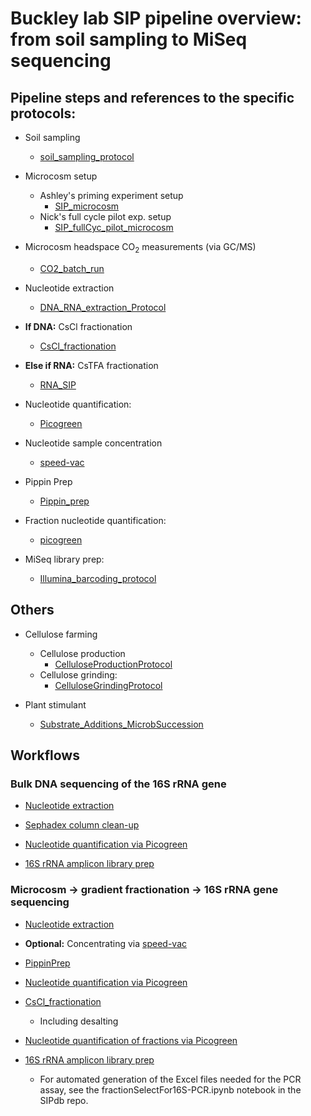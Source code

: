 # Buckley lab SIP pipeline overview: from soil sampling to MiSeq sequencing

## Pipeline steps and references to the specific protocols:

* Soil sampling
	* [soil_sampling_protocol](../sampling/soil_sampling_protocol.html)
	
* Microcosm setup
	* Ashley's priming experiment setup
		* [SIP_microcosm](../microcosm/SIP_microcosm.html)
	* Nick's full cycle pilot exp. setup
		* [SIP_fullCyc_pilot_microcosm](../microcosm/SIP_fullCyc_pilot_microcosm.html)

* Microcosm headspace CO<sub>2</sub> measurements (via GC/MS)
	* [CO2_batch_run](../GCMS_operation/CO2_batch_run.html)

* Nucleotide extraction
	* [DNA_RNA_extraction_Protocol](../nucleotide_extraction/DNA_RNA_extraction_Protocol.html) 

* __If DNA:__ CsCl fractionation
	* [CsCl_fractionation](../CsCl_fractionation/CsCl_fractionation.html) 

* __Else if RNA:__ CsTFA fractionation
	* [RNA_SIP](../RNA_SIP/RNA_SIP.html)

* Nucleotide quantification:
	* [Picogreen](../nucleotide_conc/picogreen.html)

* Nucleotide sample concentration
	* [speed-vac](../speed-vac/speed-vac.html)

* Pippin Prep
	* [Pippin_prep](../Pippin_prep/Pippin_prep.html)

* Fraction nucleotide quantification:
	* [picogreen](../nucleotide_conc/picogreen.html)

* MiSeq library prep:
	* [Illumina_barcoding_protocol](../library_prep/Illumina_barcoding_protocol.html)


## Others

* Cellulose farming
	* Cellulose production
		* [CelluloseProductionProtocol](../cellulose_farming/CelluloseProductionProtocol.html)
	* Cellulose grinding:
		* [CelluloseGrindingProtocol](../cellulose_farming/CelluloseGrindingProtocol.html)
	
* Plant stimulant
	* [Substrate_Additions_MicrobSuccession](../plant_stimulant/Substrate_Additions_MicrobSuccession.htm)


## Workflows

### Bulk DNA sequencing of the 16S rRNA gene

* [Nucleotide extraction](../nucleotide_extraction/DNA_RNA_extraction_Protocol.html)

* [Sephadex column clean-up](http://www.gelifesciences.com/webapp/wcs/stores/servlet/productById/en/GELifeSciences/27533001)

* [Nucleotide quantification via Picogreen](../nucleotide_conc/picogreen.html)

* [16S rRNA amplicon library prep](../library_prep/Illumina_barcoding_protocol.html)



### Microcosm -> gradient fractionation -> 16S rRNA gene sequencing

* [Nucleotide extraction](../nucleotide_extraction/DNA_RNA_extraction_Protocol.html)

* __Optional:__ Concentrating via [speed-vac](../speed-vac/speed-vac.html)

* [PippinPrep](../Pippin_prep/Pippin_prep.html)

* [Nucleotide quantification via Picogreen](../nucleotide_conc/picogreen.html)

* [CsCl_fractionation](../CsCl_fractionation/CsCl_fractionation.html) 
	* Including desalting

* [Nucleotide quantification of fractions via Picogreen](../nucleotide_conc/picogreen.html)

* [16S rRNA amplicon library prep](../library_prep/Illumina_barcoding_protocol.html)
	* For automated generation of the Excel files needed for the PCR assay, 
		see the fractionSelectFor16S-PCR.ipynb notebook in the SIPdb repo.
